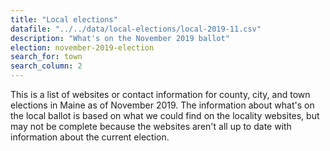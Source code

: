 ```yaml
---
title: "Local elections"
datafile: "../../data/local-elections/local-2019-11.csv"
description: "What's on the November 2019 ballot"
election: november-2019-election
search_for: town
search_column: 2
---
```


This is a list of websites or contact information for county, city, and town elections in Maine as of November 2019. The information about what's on the local ballot is based on what we could find on the locality websites, but may not be complete because the websites aren't all up to date with information about the current election.
